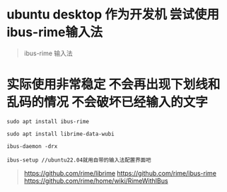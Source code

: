 # ubuntu desktop 作为开发机 尝试使用ibus-rime输入法
> ibus-rime 输入法

# 实际使用非常稳定 不会再出现下划线和乱码的情况 不会破坏已经输入的文字

```
sudo apt install ibus-rime

sudo apt install librime-data-wubi

ibus-daemon -drx

ibus-setup //ubuntu22.04就用自带的输入法配置界面吧
```

> https://github.com/rime/librime
> https://github.com/rime/ibus-rime
> https://github.com/rime/home/wiki/RimeWithIBus